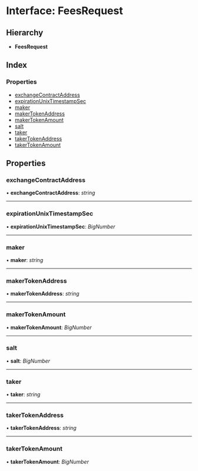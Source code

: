 # Interface: FeesRequest

## Hierarchy

- **FeesRequest**

## Index

### Properties

- [exchangeContractAddress](_typings_.feesrequest.md#exchangecontractaddress)
- [expirationUnixTimestampSec](_typings_.feesrequest.md#expirationunixtimestampsec)
- [maker](_typings_.feesrequest.md#maker)
- [makerTokenAddress](_typings_.feesrequest.md#makertokenaddress)
- [makerTokenAmount](_typings_.feesrequest.md#makertokenamount)
- [salt](_typings_.feesrequest.md#salt)
- [taker](_typings_.feesrequest.md#taker)
- [takerTokenAddress](_typings_.feesrequest.md#takertokenaddress)
- [takerTokenAmount](_typings_.feesrequest.md#takertokenamount)

## Properties

### exchangeContractAddress

• **exchangeContractAddress**: _string_

---

### expirationUnixTimestampSec

• **expirationUnixTimestampSec**: _BigNumber_

---

### maker

• **maker**: _string_

---

### makerTokenAddress

• **makerTokenAddress**: _string_

---

### makerTokenAmount

• **makerTokenAmount**: _BigNumber_

---

### salt

• **salt**: _BigNumber_

---

### taker

• **taker**: _string_

---

### takerTokenAddress

• **takerTokenAddress**: _string_

---

### takerTokenAmount

• **takerTokenAmount**: _BigNumber_
